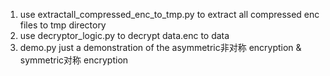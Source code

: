 1. use extractall_compressed_enc_to_tmp.py to extract all compressed enc files to tmp directory
2. use decryptor_logic.py to decrypt data.enc to data
3. demo.py just a demonstration of the asymmetric非对称 encryption & symmetric对称 encryption